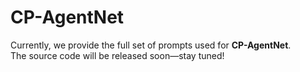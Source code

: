 # CP-AgentNet

Currently, we provide the full set of prompts used for **CP-AgentNet**.  
The source code will be released soon—stay tuned!
